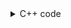 <details><summary>C++ code</summary>

Runtime `39 ms` Beats `63.76%`.<br>
Memory `27.7 MB` Beats `18.34%`.

![](../../../../assets/704.png)

</details>
